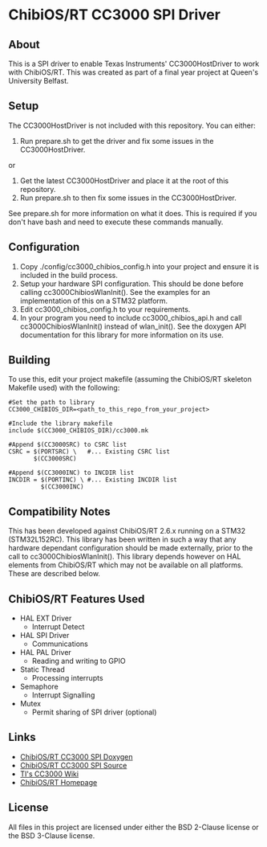 # ChibiOS/RT CC3000 SPI Driver

## About
This is a SPI driver to enable Texas Instruments' CC3000HostDriver to 
work with ChibiOS/RT. This was created as part of a final year project at
Queen's University Belfast.


## Setup
The CC3000HostDriver is not included with this repository. You can either:

1. Run prepare.sh to get the driver and fix some issues in the CC3000HostDriver.

or

1. Get the latest CC3000HostDriver and place it at the root of this repository.
2. Run prepare.sh to then fix some issues in the CC3000HostDriver.

See prepare.sh for more information on what it does. This is required if you 
don't have bash and need to execute these commands manually.


## Configuration
1. Copy ./config/cc3000_chibios_config.h into your project and ensure it is
   included in the build process.
2. Setup your hardware SPI configuration. This should be done before calling
   cc3000ChibiosWlanInit(). See the examples for an implementation of this 
   on a STM32 platform.
3. Edit cc3000_chibios_config.h to your requirements.
4. In your program you need to include cc3000_chibios_api.h and call
   cc3000ChibiosWlanInit() instead of wlan_init(). See the doxygen API 
   documentation for this library for more information on its use.


## Building
To use this, edit your project makefile (assuming the ChibiOS/RT skeleton 
Makefile used) with the following:

    #Set the path to library
    CC3000_CHIBIOS_DIR=<path_to_this_repo_from_your_project> 
    
    #Include the library makefile
    include $(CC3000_CHIBIOS_DIR)/cc3000.mk 
    
    #Append $(CC3000SRC) to CSRC list
    CSRC = $(PORTSRC) \   #... Existing CSRC list
           $(CC3000SRC) 
    
    #Append $(CC3000INC) to INCDIR list
    INCDIR = $(PORTINC) \ #... Existing INCDIR list
             $(CC3000INC)


## Compatibility Notes
This has been developed against ChibiOS/RT 2.6.x running on a STM32
(STM32L152RC). This library has been written in such a way that any hardware
dependant configuration should be made externally, prior to the call to 
cc3000ChibiosWlanInit().
This library depends however on HAL elements from ChibiOS/RT which may
not be available on all platforms. These are described below.


## ChibiOS/RT Features Used
* HAL EXT Driver
  * Interrupt Detect
* HAL SPI Driver
  * Communications
* HAL PAL Driver
  * Reading and writing to GPIO
* Static Thread
  * Processing interrupts
* Semaphore
  * Interrupt Signalling
* Mutex
  * Permit sharing of SPI driver (optional)


## Links
* [ChibiOS/RT CC3000 SPI Doxygen](http://alanbarr.github.io/ChibiOS_CC3000_SPI)
* [ChibiOS/RT CC3000 SPI Source](https://github.com/alanbarr/ChibiOS_CC3000_SPI)
* [TI's CC3000 Wiki](http://processors.wiki.ti.com/index.php/CC3000)
* [ChibiOS/RT Homepage](http://www.chibios.org/dokuwiki/doku.php)


## License
All files in this project are licensed under either the BSD 2-Clause license
or the BSD 3-Clause license.

